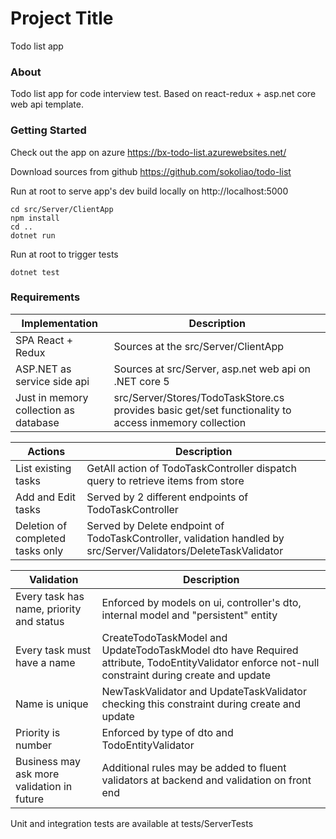 # Project Title

Todo list app

### About

Todo list app for code interview test. Based on react-redux + asp.net core web api template.

### Getting Started

Check out the app on azure https://bx-todo-list.azurewebsites.net/

Download sources from github https://github.com/sokoliao/todo-list

Run at root to serve app's dev build locally on http://localhost:5000
```
cd src/Server/ClientApp
npm install
cd ..
dotnet run
```

Run at root to trigger tests
```
dotnet test
```

### Requirements

Implementation | Description
--- | --- 
SPA React + Redux | Sources at the src/Server/ClientApp
ASP.NET as service side api | Sources at src/Server, asp.net web api on .NET core 5
Just in memory collection as database | src/Server/Stores/TodoTaskStore.cs provides basic get/set functionality to access inmemory collection

Actions | Description
--- | ---
List existing tasks | GetAll action of TodoTaskController dispatch query to retrieve items from store
Add and Edit tasks | Served by 2 different endpoints of TodoTaskController
Deletion of completed tasks only | Served by Delete endpoint of TodoTaskController, validation handled by src/Server/Validators/DeleteTaskValidator

Validation | Description
--- | ---
Every task has name, priority and status | Enforced by models on ui, controller's dto, internal model and "persistent" entity
Every task must have a name | CreateTodoTaskModel and UpdateTodoTaskModel dto have Required attribute, TodoEntityValidator enforce not-null constraint during create and update
Name is unique | NewTaskValidator and UpdateTaskValidator checking this constraint during create and update
Priority is number | Enforced by type of dto and TodoEntityValidator
Business may ask more validation in future | Additional rules may be added to fluent validators at backend and validation on front end

Unit and integration tests are available at tests/ServerTests